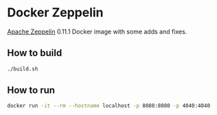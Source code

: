 # Docker Zeppelin

[Apache Zeppelin](https://zeppelin.apache.org/) 0.11.1 Docker image with some adds and fixes.

## How to build

```sh
./build.sh
```

## How to run

```sh
docker run -it --rm --hostname localhost -p 8080:8080 -p 4040:4040
```
